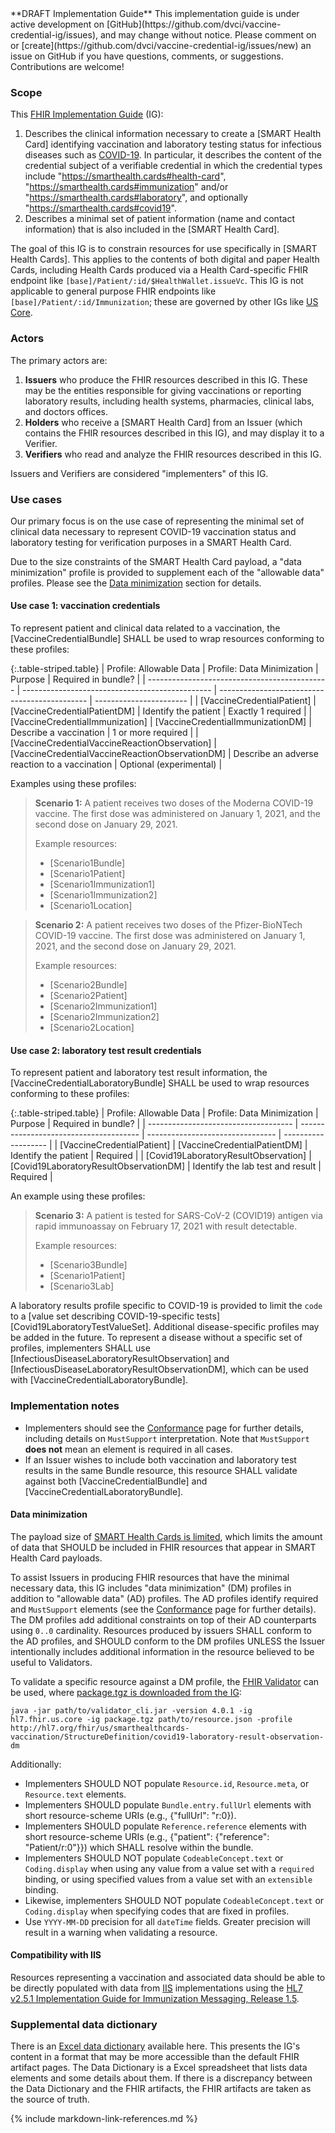 <div class="alert alert-info" role="alert" markdown="1">
**DRAFT Implementation Guide** This implementation guide is under active development on [GitHub](https://github.com/dvci/vaccine-credential-ig/issues), and may change without notice. Please comment on or [create](https://github.com/dvci/vaccine-credential-ig/issues/new) an issue on GitHub if you have questions, comments, or suggestions. Contributions are welcome!
</div>

### Scope

This [FHIR Implementation Guide](https://www.hl7.org/fhir/implementationguide.html) (IG):

1. Describes the clinical information necessary to create a [SMART Health Card] identifying vaccination and laboratory testing status for infectious diseases such as [COVID-19](https://www.cdc.gov/coronavirus/2019-ncov/index.html). In particular, it describes the content of the credential subject of a verifiable credential in which the credential types include "https://smarthealth.cards#health-card", "https://smarthealth.cards#immunization" and/or "https://smarthealth.cards#laboratory", and optionally "https://smarthealth.cards#covid19".
2. Describes a minimal set of patient information (name and contact information) that is also included in the [SMART Health Card].

The goal of this IG is to constrain resources for use specifically in [SMART Health Cards]. This applies to the contents of both digital and paper Health Cards, including Health Cards produced via a Health Card-specific FHIR endpoint like `[base]/Patient/:id/$HealthWallet.issueVc`. This IG is not applicable to general purpose FHIR endpoints like `[base]/Patient/:id/Immunization`; these are governed by other IGs like [US Core](https://www.hl7.org/fhir/us/core/StructureDefinition-us-core-immunization.html).

### Actors

The primary actors are:

1. **Issuers** who produce the FHIR resources described in this IG. These may be the entities responsible for giving vaccinations or reporting laboratory results, including health systems, pharmacies, clinical labs, and doctors offices.
1. **Holders** who receive a [SMART Health Card] from an Issuer (which contains the FHIR resources described in this IG), and may display it to a Verifier.
1. **Verifiers** who read and analyze the FHIR resources described in this IG.

Issuers and Verifiers are considered "implementers" of this IG.

### Use cases

Our primary focus is on the use case of representing the minimal set of clinical data necessary to represent COVID-19 vaccination status and laboratory testing for verification purposes in a SMART Health Card.

Due to the size constraints of the SMART Health Card payload, a "data minimization" profile is provided to supplement each of the "allowable data" profiles. Please see the [Data minimization](#data-minimization) section for details.

#### Use case 1: vaccination credentials

To represent patient and clinical data related to a vaccination, the [VaccineCredentialBundle] SHALL be used to wrap resources conforming to these profiles:

{:.table-striped.table}
| Profile: Allowable Data                       | Profile: Data Minimization                      | Purpose                                       | Required in bundle?     |
| --------------------------------------------- | ----------------------------------------------- | --------------------------------------------- | ----------------------- |
| [VaccineCredentialPatient]                    | [VaccineCredentialPatientDM]                    | Identify the patient                          | Exactly 1 required      |
| [VaccineCredentialImmunization]               | [VaccineCredentialImmunizationDM]               | Describe a vaccination                        | 1 or more required      |
| [VaccineCredentialVaccineReactionObservation] | [VaccineCredentialVaccineReactionObservationDM] | Describe an adverse reaction to a vaccination | Optional (experimental) |

Examples using these profiles:

> **Scenario 1:** A patient receives two doses of the Moderna COVID-19 vaccine. The first dose was administered on January 1, 2021, and the second dose on January 29, 2021.
>
> Example resources:
>
> - [Scenario1Bundle]
> - [Scenario1Patient]
> - [Scenario1Immunization1]
> - [Scenario1Immunization2]
> - [Scenario1Location]

> **Scenario 2:** A patient receives two doses of the Pfizer-BioNTech COVID-19 vaccine. The first dose was administered on January 1, 2021, and the second dose on January 29, 2021.
>
> Example resources:
>
> - [Scenario2Bundle]
> - [Scenario2Patient]
> - [Scenario2Immunization1]
> - [Scenario2Immunization2]
> - [Scenario2Location]

#### Use case 2: laboratory test result credentials

To represent patient and laboratory test result information, the [VaccineCredentialLaboratoryBundle] SHALL be used to wrap  resources conforming to these profiles:

{:.table-striped.table}
| Profile: Allowable Data              | Profile: Data Minimization             | Purpose                          | Required in bundle? |
| ------------------------------------ | -------------------------------------- | -------------------------------- | ------------------- |
| [VaccineCredentialPatient]           | [VaccineCredentialPatientDM]           | Identify the patient             | Required            |
| [Covid19LaboratoryResultObservation] | [Covid19LaboratoryResultObservationDM] | Identify the lab test and result | Required            |

An example using these profiles:

> **Scenario 3:** A patient is tested for SARS-CoV-2 (COVID19) antigen via rapid immunoassay on February 17, 2021 with result detectable.
>
> Example resources:
>
> - [Scenario3Bundle]
> - [Scenario1Patient]
> - [Scenario3Lab]

A laboratory results profile specific to COVID-19 is provided to limit the `code` to a [value set describing COVID-19-specific tests][Covid19LaboratoryTestValueSet]. Additional disease-specific profiles may be added in the future. To represent a disease without a specific set of profiles, implementers SHALL use [InfectiousDiseaseLaboratoryResultObservation] and [InfectiousDiseaseLaboratoryResultObservationDM], which can be used with [VaccineCredentialLaboratoryBundle].

### Implementation notes

- Implementers should see the [Conformance](conformance.html) page for further details, including details on `MustSupport` interpretation. Note that `MustSupport` **does not** mean an element is required in all cases.
- If an Issuer wishes to include both vaccination and laboratory test results in the same Bundle resource, this resource SHALL validate against both [VaccineCredentialBundle] and [VaccineCredentialLaboratoryBundle].

#### Data minimization

The payload size of [SMART Health Cards is limited](https://smarthealth.cards/#health-cards-are-small), which limits the amount of data that SHOULD be included in FHIR resources that appear in SMART Health Card payloads.

To assist Issuers in producing FHIR resources that have the minimal necessary data, this IG includes "data minimization" (DM) profiles in addition to "allowable data" (AD) profiles. The AD profiles identify required and `MustSupport` elements (see the [Conformance](conformance.html) page for further details). The DM profiles add additional constraints on top of their AD counterparts using `0..0` cardinality. Resources produced by issuers SHALL conform to the AD profiles, and SHOULD conform to the DM profiles UNLESS the Issuer intentionally includes additional information in the resource believed to be useful to Validators.

To validate a specific resource against a DM profile, the [FHIR Validator](https://confluence.hl7.org/display/FHIR/Using+the+FHIR+Validator) can be used, where [package.tgz is downloaded from the IG](package.tgz):

    java -jar path/to/validator_cli.jar -version 4.0.1 -ig hl7.fhir.us.core -ig package.tgz path/to/resource.json -profile http://hl7.org/fhir/us/smarthealthcards-vaccination/StructureDefinition/covid19-laboratory-result-observation-dm

Additionally:

- Implementers SHOULD NOT populate `Resource.id`, `Resource.meta`, or `Resource.text` elements.
- Implementers SHOULD populate `Bundle.entry.fullUrl` elements with short resource-scheme URIs (e.g., {"fullUrl": "r:0}).
- Implementers SHOULD populate `Reference.reference` elements with short resource-scheme URIs (e.g., {"patient": {"reference": "Patient/r:0"}}) which SHALL resolve within the bundle.
- Implementers SHOULD NOT populate `CodeableConcept.text` or `Coding.display` when using any value from a value set with a `required` binding, or using specified values from a value set with an `extensible` binding.
- Likewise, implementers SHOULD NOT populate `CodeableConcept.text` or `Coding.display` when specifying codes that are fixed in profiles.
- Use `YYYY-MM-DD` precision for all `dateTime` fields. Greater precision will result in a warning when validating a resource.

#### Compatibility with IIS

Resources representing a vaccination and associated data should be able to be directly populated with data from [IIS](https://www.cdc.gov/vaccines/programs/iis/index.html) implementations using the [HL7 v2.5.1 Implementation Guide for Immunization Messaging, Release 1.5](https://repository.immregistries.org/resource/hl7-version-2-5-1-implementation-guide-for-immunization-messaging-release-1-5-1/).

### Supplemental data dictionary

There is an [Excel data dictionary](data-dictionary/data_dictionary.xlsx) available here. This presents the IG's content in a format that may be more accessible than the default FHIR artifact pages. The Data Dictionary is a Excel spreadsheet that lists data elements and some details about them. If there is a discrepancy between the Data Dictionary and the FHIR artifacts, the FHIR artifacts are taken as the source of truth.

{% include markdown-link-references.md %}

<style>
/* Moves the TOC down below the info box */
div.markdown-toc {
    margin-top: 15rem;
}
</style>
